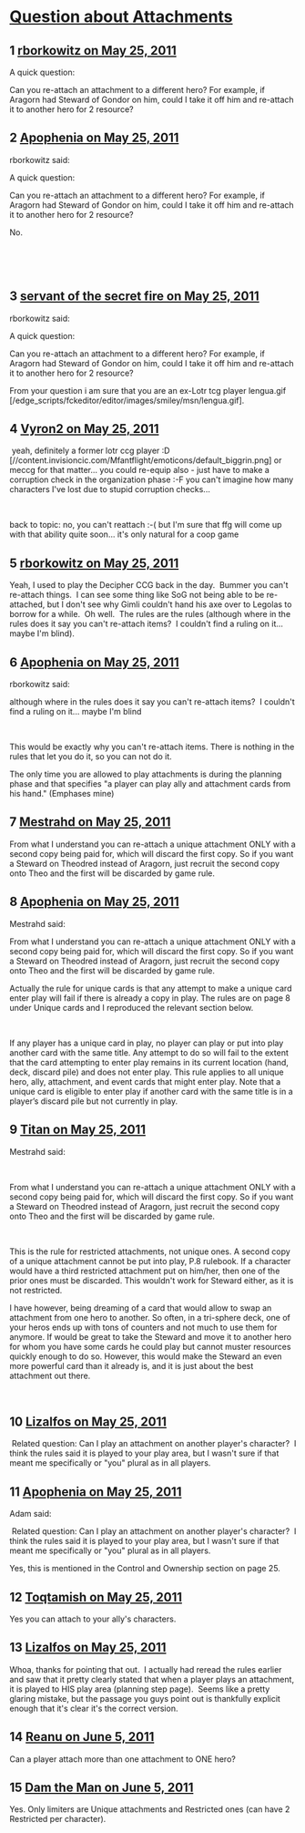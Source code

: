 # [Question about Attachments](https://community.fantasyflightgames.com/topic/47338-question-about-attachments/)

## 1 [rborkowitz on May 25, 2011](https://community.fantasyflightgames.com/topic/47338-question-about-attachments/?do=findComment&comment=474562)

A quick question:

Can you re-attach an attachment to a different hero? For example, if Aragorn had Steward of Gondor on him, could I take it off him and re-attach it to another hero for 2 resource?

## 2 [Apophenia on May 25, 2011](https://community.fantasyflightgames.com/topic/47338-question-about-attachments/?do=findComment&comment=474564)

rborkowitz said:

A quick question:

Can you re-attach an attachment to a different hero? For example, if Aragorn had Steward of Gondor on him, could I take it off him and re-attach it to another hero for 2 resource?



No. 

 

 

## 3 [servant of the secret fire on May 25, 2011](https://community.fantasyflightgames.com/topic/47338-question-about-attachments/?do=findComment&comment=474565)

rborkowitz said:

A quick question:

Can you re-attach an attachment to a different hero? For example, if Aragorn had Steward of Gondor on him, could I take it off him and re-attach it to another hero for 2 resource?



From your question i am sure that you are an ex-Lotr tcg player lengua.gif [/edge_scripts/fckeditor/editor/images/smiley/msn/lengua.gif].

## 4 [Vyron2 on May 25, 2011](https://community.fantasyflightgames.com/topic/47338-question-about-attachments/?do=findComment&comment=474578)

 yeah, definitely a former lotr ccg player :D [//content.invisioncic.com/Mfantflight/emoticons/default_biggrin.png] or meccg for that matter... you could re-equip also - just have to make a corruption check in the organization phase :-F you can't imagine how many characters I've lost due to stupid corruption checks...

 

back to topic: no, you can't reattach :-( but I'm sure that ffg will come up with that ability quite soon... it's only natural for a coop game

## 5 [rborkowitz on May 25, 2011](https://community.fantasyflightgames.com/topic/47338-question-about-attachments/?do=findComment&comment=474582)

Yeah, I used to play the Decipher CCG back in the day.  Bummer you can't re-attach things.  I can see some thing like SoG not being able to be re-attached, but I don't see why Gimli couldn't hand his axe over to Legolas to borrow for a while.  Oh well.  The rules are the rules (although where in the rules does it say you can't re-attach items?  I couldn't find a ruling on it... maybe I'm blind).

## 6 [Apophenia on May 25, 2011](https://community.fantasyflightgames.com/topic/47338-question-about-attachments/?do=findComment&comment=474590)

rborkowitz said:

although where in the rules does it say you can't re-attach items?  I couldn't find a ruling on it... maybe I'm blind

 

This would be exactly why you can't re-attach items. There is nothing in the rules that let you do it, so you can not do it.

The only time you are allowed to play attachments is during the planning phase and that specifies "a player can play ally and attachment cards from his hand." (Emphases mine)

## 7 [Mestrahd on May 25, 2011](https://community.fantasyflightgames.com/topic/47338-question-about-attachments/?do=findComment&comment=474603)

From what I understand you can re-attach a unique attachment ONLY with a second copy being paid for, which will discard the first copy. So if you want a Steward on Theodred instead of Aragorn, just recruit the second copy onto Theo and the first will be discarded by game rule.

## 8 [Apophenia on May 25, 2011](https://community.fantasyflightgames.com/topic/47338-question-about-attachments/?do=findComment&comment=474614)

Mestrahd said:

From what I understand you can re-attach a unique attachment ONLY with a second copy being paid for, which will discard the first copy. So if you want a Steward on Theodred instead of Aragorn, just recruit the second copy onto Theo and the first will be discarded by game rule.



Actually the rule for unique cards is that any attempt to make a unique card enter play will fail if there is already a copy in play. The rules are on page 8 under Unique cards and I reproduced the relevant section below.

 

If any player has a unique card in play, no player can play or put into play another card with the same title. Any attempt to do so will fail to the extent that the card attempting to enter play remains in its current location (hand, deck, discard pile) and does not enter play. This rule applies to all unique hero, ally, attachment, and event cards that might enter play. Note that a unique card is eligible to enter play if another card with the same title is in a player’s discard pile but not currently in play.

## 9 [Titan on May 25, 2011](https://community.fantasyflightgames.com/topic/47338-question-about-attachments/?do=findComment&comment=474618)

Mestrahd said:

 

From what I understand you can re-attach a unique attachment ONLY with a second copy being paid for, which will discard the first copy. So if you want a Steward on Theodred instead of Aragorn, just recruit the second copy onto Theo and the first will be discarded by game rule.
 

 

This is the rule for restricted attachments, not unique ones. A second copy of a unique attachment cannot be put into play, P.8 rulebook. If a character would have a third restricted attachment put on him/her, then one of the prior ones must be discarded. This wouldn't work for Steward either, as it is not restricted.

I have however, being dreaming of a card that would allow to swap an attachment from one hero to another. So often, in a tri-sphere deck, one of your heros ends up with tons of counters and not much to use them for anymore. If would be great to take the Steward and move it to another hero for whom you have some cards he could play but cannot muster resources quickly enough to do so. However, this would make the Steward an even more powerful card than it already is, and it is just about the best attachment out there.

 

## 10 [Lizalfos on May 25, 2011](https://community.fantasyflightgames.com/topic/47338-question-about-attachments/?do=findComment&comment=474724)

 Related question: Can I play an attachment on another player's character?  I think the rules said it is played to your play area, but I wasn't sure if that meant me specifically or "you" plural as in all players.

## 11 [Apophenia on May 25, 2011](https://community.fantasyflightgames.com/topic/47338-question-about-attachments/?do=findComment&comment=474732)

Adam said:

 Related question: Can I play an attachment on another player's character?  I think the rules said it is played to your play area, but I wasn't sure if that meant me specifically or "you" plural as in all players.



Yes, this is mentioned in the Control and Ownership section on page 25. 

## 12 [Toqtamish on May 25, 2011](https://community.fantasyflightgames.com/topic/47338-question-about-attachments/?do=findComment&comment=474733)

Yes you can attach to your ally's characters.

## 13 [Lizalfos on May 25, 2011](https://community.fantasyflightgames.com/topic/47338-question-about-attachments/?do=findComment&comment=474764)

Whoa, thanks for pointing that out.  I actually had reread the rules earlier and saw that it pretty clearly stated that when a player plays an attachment, it is played to HIS play area (planning step page).  Seems like a pretty glaring mistake, but the passage you guys point out is thankfully explicit enough that it's clear it's the correct version.

## 14 [Reanu on June 5, 2011](https://community.fantasyflightgames.com/topic/47338-question-about-attachments/?do=findComment&comment=480480)

Can a player attach more than one attachment to ONE hero?

## 15 [Dam the Man on June 5, 2011](https://community.fantasyflightgames.com/topic/47338-question-about-attachments/?do=findComment&comment=480485)

Yes. Only limiters are Unique attachments and Restricted ones (can have 2 Restricted per character).

